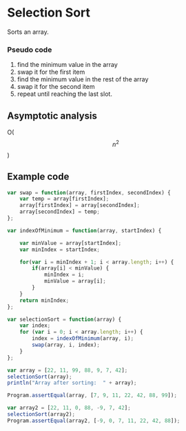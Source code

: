 # Selection Sort

Sorts an array.

### Pseudo code

1. find the minimum value in the array
2. swap it for the first item
3. find the minimum value in the rest of the array
4. swap it for the second item
5. repeat until reaching the last slot.


## Asymptotic analysis

O($$n^2$$)


## Example code

```javascript
var swap = function(array, firstIndex, secondIndex) {
    var temp = array[firstIndex];
    array[firstIndex] = array[secondIndex];
    array[secondIndex] = temp;
};

var indexOfMinimum = function(array, startIndex) {

    var minValue = array[startIndex];
    var minIndex = startIndex;

    for(var i = minIndex + 1; i < array.length; i++) {
        if(array[i] < minValue) {
            minIndex = i;
            minValue = array[i];
        }
    } 
    return minIndex;
}; 

var selectionSort = function(array) {
    var index;
    for (var i = 0; i < array.length; i++) {
        index = indexOfMinimum(array, i);
        swap(array, i, index);
    }
};

var array = [22, 11, 99, 88, 9, 7, 42];
selectionSort(array);
println("Array after sorting:  " + array);

Program.assertEqual(array, [7, 9, 11, 22, 42, 88, 99]);

var array2 = [22, 11, 0, 88, -9, 7, 42];
selectionSort(array2); 
Program.assertEqual(array2, [-9, 0, 7, 11, 22, 42, 88]);

```